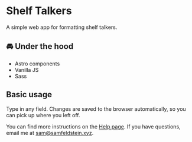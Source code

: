 # Shelf Talkers

A simple web app for formatting shelf talkers.

## 🚘 Under the hood

- Astro components
- Vanilla JS
- Sass

## Basic usage

Type in any field. Changes are saved to the browser automatically, so you can pick up where you left off.

You can find more instructions on the [Help page](https://shelftalkers.samfeldstein.xyz/help/). If you have questions, email me at [sam@samfeldstein.xyz](mailto:sam@samfeldstein.xyz).
